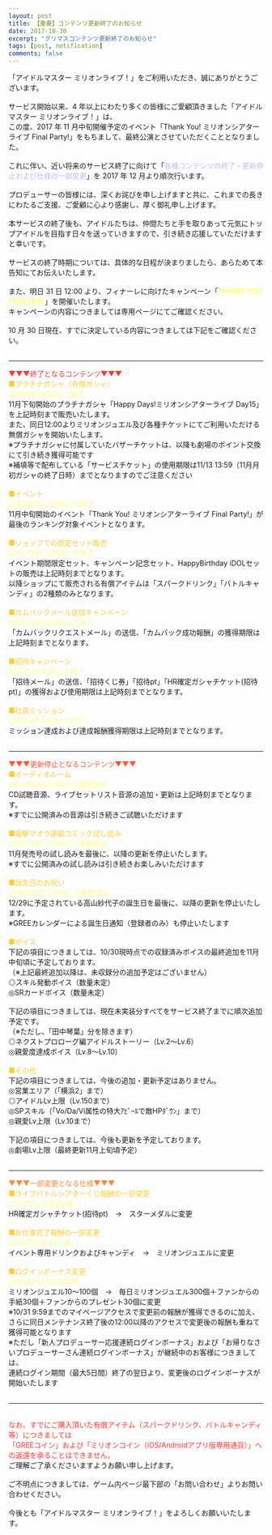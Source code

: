 ```yaml
---
layout: post
title: 【重要】コンテンツ更新終了のお知らせ
date: 2017-10-30
excerpt: "グリマスコンテンツ更新終了のお知らせ"
tags: [post, notification]
comments: false
---
```


「アイドルマスター ミリオンライブ！」をご利用いただき、誠にありがとうございます。<br>
<br>
サービス開始以来、4 年以上にわたり多くの皆様にご愛顧頂きました「アイドルマスター ミリオンライブ！」は、<br>
この度、2017 年 11 月中旬開催予定のイベント「Thank You! ミリオンシアターライブ Final Party!」をもちまして、最終公演とさせていただくこととなりました。<br>
<br>
これに伴い、近い将来のサービス終了に向けて「<span style="color:#bbbbff">各種コンテンツの終了・更新停止および仕様の一部変更</span>」を 2017 年 12 月より順次行います。<br>
<br>
プロデューサーの皆様には、深くお詫びを申し上げますと共に、これまでの長きにわたるご支援、ご愛顧に心より感謝し、厚く御礼申し上げます。<br>
<br>
本サービスの終了後も、アイドルたちは、仲間たちと手を取りあって元気にトップアイドルを目指す日々を送っていきますので、引き続き応援していただけますと幸いです。<br>
<br>
サービスの終了時期については、具体的な日程が決まりましたら、あらためて本告知にてお伝えいたします。<br>
<br>
また、明日 31 日 12:00 より、フィナーレに向けたキャンペーン「<span style="color:#ffff33">TH@NK YOU FOREVER!!</span>」を開催いたします。<br>
キャンペーンの内容につきましては専用ページにてご確認ください。<br>
<br>
10 月 30 日現在、すでに決定している内容につきましては下記をご確認ください。<br>
<br>

<hr>
<span style="color:#ff3333">▼▼▼終了となるコンテンツ▼▼▼</span><br>
<span style="color:#ffcc33">■プラチナガシャ（有償ガシャ）</span><br>
<span style="color:#ffff77">2017/12/1 9:59にて終了</span><br>
11月下旬開始のプラチナガシャ「Happy Days!ミリオンシアターライブ Day15」を上記時刻まで販売いたします。<br>
また、同日12:00よりミリオンジュエル及び各種チケットにてご利用いただける無償ガシャを開始いたします。<br>
※プラチナガシャに付属していたバザーチケットは、以降も劇場のポイント交換にて引き続き獲得可能です<br>
※補填等で配布している「サービスチケット」の使用期限は11/13 13:59（11月月初ガシャの終了日時）までとなりますのでご注意ください<br>
<br>
<span style="color:#ffcc33">■イベント</span><br>
<span style="color:#ffff77">2017/11/30 23:59にて終了</span><br>
11月中旬開始のイベント「Thank You! ミリオンシアターライブ Final Party!」が最後のランキング対象イベントとなります。<br>
<br>
<span style="color:#ffcc33">■ショップでの限定セット販売</span><br>
<span style="color:#ffff77">2017/11/30 23:59にて終了</span><br>
イベント期間限定セット、キャンペーン記念セット、HappyBirthday iDOLセットの販売は上記時刻までとなります。<br>
以降ショップにて販売される有償アイテムは「スパークドリンク」「バトルキャンディ」の2種類のみとなります。<br>
<br>
<span style="color:#ffcc33">■カムバックメール送信キャンペーン</span><br>
<span style="color:#ffff77">2017/11/30 23:59にて終了</span><br>
「カムバックリクエストメール」の送信、「カムバック成功報酬」の獲得期限は上記時刻までとなります。<br>
<br>
<span style="color:#ffcc33">■招待キャンペーン</span><br>
<span style="color:#ffff77">2017/12/1 9:59にて終了</span><br>
「招待メール」の送信、「招待くじ券」「招待pt」「HR確定ガシャチケット(招待pt)」の獲得および使用期限は上記時刻までとなります。<br>
<br>
<span style="color:#ffcc33">■社長ミッション</span><br>
<span style="color:#ffff77">2017/12/1 9:59にて終了</span><br>
ミッション達成および達成報酬獲得期限は上記時刻までとなります。<br>
<br>
<hr>
<span style="color:#ff5533">▼▼▼更新停止となるコンテンツ▼▼▼</span><br>
<span style="color:#ffcc33">■オーディオルーム</span><br>
<span style="color:#ffff77">2017/11/30 23:59にて更新停止</span><br>
CD試聴音源、ライブセットリスト音源の追加・更新は上記時刻までとなります。<br>
※すでに公開済みの音源は引き続きご試聴いただけます<br>
<br>
<span style="color:#ffcc33">■電撃マオウ連載コミック試し読み</span><br>
<span style="color:#ffff77">2017/11/30 23:59にて更新停止</span><br>
11月発売号の試し読みを最後に、以降の更新を停止いたします。<br>
※すでに公開済みの試し読みは引き続きお楽しみいただけます<br>
<br>
<span style="color:#ffcc33">■誕生日のお祝い</span><br>
<span style="color:#ffff77">2017/12/29 23:59にて更新停止</span><br>
12/29に予定されている高山紗代子の誕生日を最後に、以降の更新を停止いたします。<br>
※GREEカレンダーによる誕生日通知（登録者のみ）も停止いたします<br>
<br>
<span style="color:#ffcc33">■ボイス</span><br>
下記の項目につきましては、10/30現時点での収録済みボイスの最終追加を11月中旬頃に予定しております。<br>
（※上記最終追加以降は、未収録分の追加予定はございません）<br>
◎スキル発動ボイス（数量未定）<br>
◎SRカードボイス（数量未定）<br>
<br>
下記の項目につきましては、現在未実装分すべてをサービス終了までに順次追加予定です。<br>
（※ただし、「田中琴葉」分を除きます）<br>
◎ネクストプロローグ編アイドルストーリー（Lv.2～Lv.6）<br>
◎親愛度達成ボイス（Lv.8～Lv.10）<br>
<br>
<span style="color:#ffcc33">■その他</span><br>
下記の項目につきましては、今後の追加・更新予定はありません。<br>
◎営業エリア（「横浜2」まで）<br>
◎アイドルLv上限（Lv.150まで）<br>
◎SPスキル（「Vo/Da/Vi属性の特大ｱﾋﾟｰﾙで敵HPﾀﾞｳﾝ」まで）<br>
◎親愛Lv上限（Lv.10まで）<br>
<br>
下記の項目につきましては、今後も更新を予定しております。<br>
◎劇場Lv上限（最終更新11月上旬頃予定）<br>
<br>
<hr>
<span style="color:#ff8833">▼▼▼一部変更となる仕様▼▼▼</span><br>
<span style="color:#ffcc33">■ライブバトルシアターくじ報酬の一部変更</span><br>
<span style="color:#ffff77">2017/12/1 12:00以降</span><br>
HR確定ガシャチケット(招待pt)　→　スターメダルに変更<br>
<br>
<span style="color:#ffcc33">■お仕事完了報酬の一部変更</span><br>
<span style="color:#ffff77">2017/12/1 0:00以降</span><br>
イベント専用ドリンクおよびキャンディ　→　ミリオンジュエルに変更<br>
<br>
<span style="color:#ffcc33">■ログインボーナス変更</span><br>
<span style="color:#ffff77">2017/10/31 12:00以降</span><br>
ミリオンジュエル10～100個　→　毎日ミリオンジュエル300個＋ファンからの手紙30個＋ファンからのプレゼント30個に変更<br>
※10/31 9:59までのマイページアクセスで変更前の報酬が獲得できるのに加え、さらに同日メンテナンス終了後の12:00以降のアクセスで変更後の報酬も重ねて獲得可能となります<br>
※ただし「新人プロデューサー応援連続ログインボーナス」および「お帰りなさいプロデューサーさん連続ログインボーナス」が継続中のお客様につきましては、<br>
連続ログイン期間（最大5日間）終了の翌日より、変更後のログインボーナスが開始いたします<br>
<br>
<hr>
<br>
<span style="color:#ff3333">なお、すでにご購入頂いた有償アイテム（スパークドリンク、バトルキャンディ等）につきましては<br>
「GREEコイン」および「ミリオンコイン（iOS/Androidアプリ版専用通貨）」への返還を承ることはできません。</span><br>
ご理解ご了承くださいますようお願い申し上げます。<br>  
<br>
ご不明点につきましては、ゲーム内ページ最下部の「お問い合わせ」よりお問い合わせください。<br>
<br>
今後とも「アイドルマスター ミリオンライブ！」をよろしくお願いいたします。<br><br>
